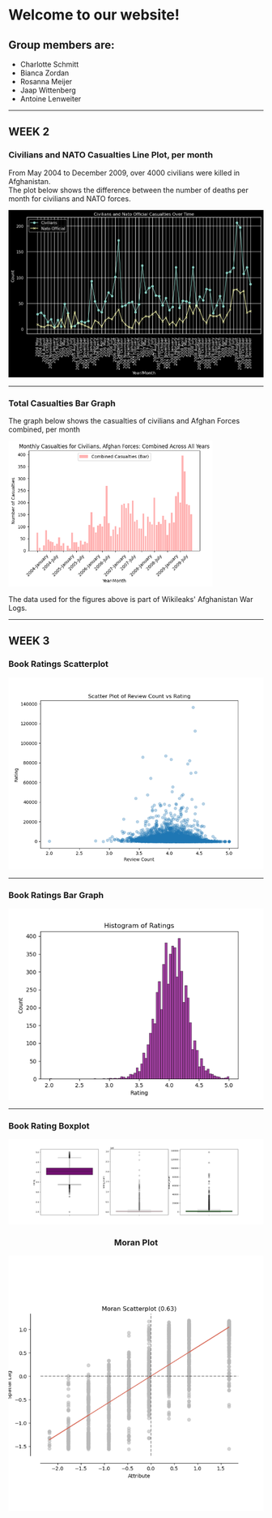 <!-- Example: index.md or README.md -->
# Welcome to our website!

## Group members are:
- Charlotte Schmitt
- Bianca Zordan
- Rosanna Meijer
- Jaap Wittenberg
- Antoine Lenweiter

---
WEEK 2
---

### Civilians and NATO Casualties Line Plot, per month

From May 2004 to December 2009, over 4000 civilians were killed in Afghanistan.  
The plot below shows the difference between the number of deaths per month for civilians and NATO forces.

![Casualties Plot](images/plots/casualties_plot3.png)

---

### Total Casualties Bar Graph

The graph below shows the casualties of civilians and Afghan Forces combined, per month

<img src="images/plots/civilians and afghan force casualties combined bar graph.png" alt="Casualties Plot" style="max-width: 80%; height: auto;">

The data used for the figures above is part of Wikileaks' Afghanistan War Logs.



---
WEEK 3
---



### Book Ratings Scatterplot

![Rating](images/plots/rating_reviewcount_scatterplot.png)

---

### Book Ratings Bar Graph

![Rating](images/plots/rating_histogram.png)

---

### Book Rating Boxplot

![Rating](images/plots/rating_boxplot.png)

<!-- Center the content -->
<div style="text-align: center;">

### Moran Plot

![Rating](images/plots/moran_plot.png)

<!-- Center the content -->
<div style="text-align: center;">


</div>
